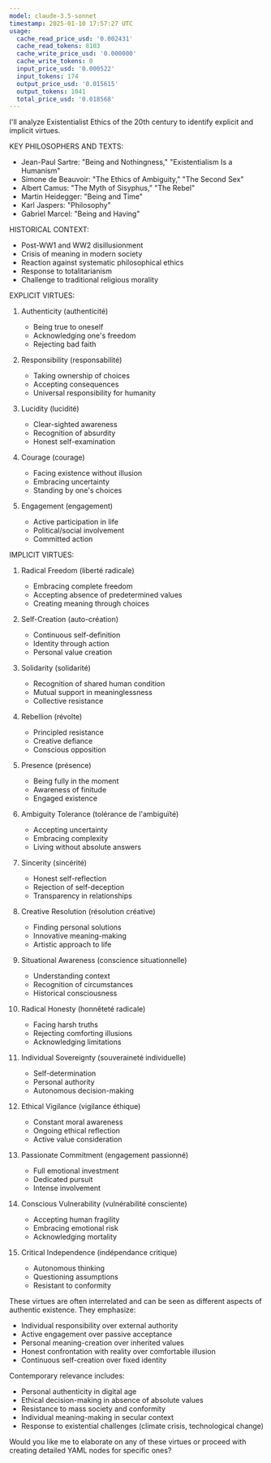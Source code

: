 ```yaml
---
model: claude-3.5-sonnet
timestamp: 2025-01-10 17:57:27 UTC
usage:
  cache_read_price_usd: '0.002431'
  cache_read_tokens: 8103
  cache_write_price_usd: '0.000000'
  cache_write_tokens: 0
  input_price_usd: '0.000522'
  input_tokens: 174
  output_price_usd: '0.015615'
  output_tokens: 1041
  total_price_usd: '0.018568'
---
```


I'll analyze Existentialist Ethics of the 20th century to identify explicit and implicit virtues.

KEY PHILOSOPHERS AND TEXTS:
- Jean-Paul Sartre: "Being and Nothingness," "Existentialism Is a Humanism"
- Simone de Beauvoir: "The Ethics of Ambiguity," "The Second Sex"
- Albert Camus: "The Myth of Sisyphus," "The Rebel"
- Martin Heidegger: "Being and Time"
- Karl Jaspers: "Philosophy"
- Gabriel Marcel: "Being and Having"

HISTORICAL CONTEXT:
- Post-WW1 and WW2 disillusionment
- Crisis of meaning in modern society
- Reaction against systematic philosophical ethics
- Response to totalitarianism
- Challenge to traditional religious morality

EXPLICIT VIRTUES:
1. Authenticity (authenticité)
   - Being true to oneself
   - Acknowledging one's freedom
   - Rejecting bad faith

2. Responsibility (responsabilité)
   - Taking ownership of choices
   - Accepting consequences
   - Universal responsibility for humanity

3. Lucidity (lucidité)
   - Clear-sighted awareness
   - Recognition of absurdity
   - Honest self-examination

4. Courage (courage)
   - Facing existence without illusion
   - Embracing uncertainty
   - Standing by one's choices

5. Engagement (engagement)
   - Active participation in life
   - Political/social involvement
   - Committed action

IMPLICIT VIRTUES:
1. Radical Freedom (liberté radicale)
   - Embracing complete freedom
   - Accepting absence of predetermined values
   - Creating meaning through choices

2. Self-Creation (auto-création)
   - Continuous self-definition
   - Identity through action
   - Personal value creation

3. Solidarity (solidarité)
   - Recognition of shared human condition
   - Mutual support in meaninglessness
   - Collective resistance

4. Rebellion (révolte)
   - Principled resistance
   - Creative defiance
   - Conscious opposition

5. Presence (présence)
   - Being fully in the moment
   - Awareness of finitude
   - Engaged existence

6. Ambiguity Tolerance (tolérance de l'ambiguïté)
   - Accepting uncertainty
   - Embracing complexity
   - Living without absolute answers

7. Sincerity (sincérité)
   - Honest self-reflection
   - Rejection of self-deception
   - Transparency in relationships

8. Creative Resolution (résolution créative)
   - Finding personal solutions
   - Innovative meaning-making
   - Artistic approach to life

9. Situational Awareness (conscience situationnelle)
   - Understanding context
   - Recognition of circumstances
   - Historical consciousness

10. Radical Honesty (honnêteté radicale)
    - Facing harsh truths
    - Rejecting comforting illusions
    - Acknowledging limitations

11. Individual Sovereignty (souveraineté individuelle)
    - Self-determination
    - Personal authority
    - Autonomous decision-making

12. Ethical Vigilance (vigilance éthique)
    - Constant moral awareness
    - Ongoing ethical reflection
    - Active value consideration

13. Passionate Commitment (engagement passionné)
    - Full emotional investment
    - Dedicated pursuit
    - Intense involvement

14. Conscious Vulnerability (vulnérabilité consciente)
    - Accepting human fragility
    - Embracing emotional risk
    - Acknowledging mortality

15. Critical Independence (indépendance critique)
    - Autonomous thinking
    - Questioning assumptions
    - Resistant to conformity

These virtues are often interrelated and can be seen as different aspects of authentic existence. They emphasize:
- Individual responsibility over external authority
- Active engagement over passive acceptance
- Personal meaning-creation over inherited values
- Honest confrontation with reality over comfortable illusion
- Continuous self-creation over fixed identity

Contemporary relevance includes:
- Personal authenticity in digital age
- Ethical decision-making in absence of absolute values
- Resistance to mass society and conformity
- Individual meaning-making in secular context
- Response to existential challenges (climate crisis, technological change)

Would you like me to elaborate on any of these virtues or proceed with creating detailed YAML nodes for specific ones?